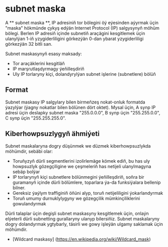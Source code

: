 # subnet maska

A ** subnet maska **, IP adresiniň tor bölegini öý eýesinden aýyrmak üçin "maska" hökmünde çykyş edýän Internet Protocol (IP) salgysynyň möhüm bölegi. Berlen IP adresiň içinde subnetiň araçägini kesgitlemek üçin ulanylýan 1-iň yzygiderliligini görkezýän 0-dan ybarat yzygiderliligi görkezýän 32 bitli san.

Subnet maskasynyň esasy maksady:

- Tor araçäklerini kesgitläň
- IP marşrutlaşdyrmagy ýeňilleşdiriň
- Uly IP torlaryny kiçi, dolandyrylýan subnet işlerine (subnetlere) bölüň

## Format

Subnet maskasy IP salgylary bilen birmeňzeş nokat-onluk formatda ýazylýar (ýagny nokatlar bilen bölünen dört oktet). Mysal üçin, A synp IP adresi üçin deslapky subnet maska "255.0.0.0", B synp üçin "255.255.0.0", C synp üçin "255.255.255.0".

## Kiberhowpsuzlygyň ähmiýeti

Subnet maskalaryna dogry düşünmek we düzmek kiberhowpsuzlykda möhümdir, sebäbi olar:

- Toruňyzyň dürli segmentlerini izolirlemäge kömek ediň, bu has uly howpsuzlyk gözegçiligine we çeşmeleriň has netijeli ulanylmagyna sebäp bolýar
- IP torlarynyň kiçi subnetlere bölünmegini ýeňilleşdiriň, soňra bir guramanyň içinde dürli bölümlere, toparlara ýa-da funksiýalara bellenip bilner.
- Gereksiz ýaýlym traffiginiň öňüni alyp, toruň netijeliligini ýokarlandyrmak
- Toruň umumy durnuklylygyny we gözegçilik mümkinçiliklerini gowulandyrmak

Dürli talaplar üçin degişli subnet maskasyny kesgitlemek üçin, onlaýn elýeterli dürli subnetting gurallaryny ulanyp bilersiňiz. Subnet maskalaryny dogry dolandyrmak ygtybarly, täsirli we gowy işleýän ulgamy saklamak üçin möhümdir.

- [Wildcard maskasy] (https://en.wikipedia.org/wiki/Wildcard_mask)